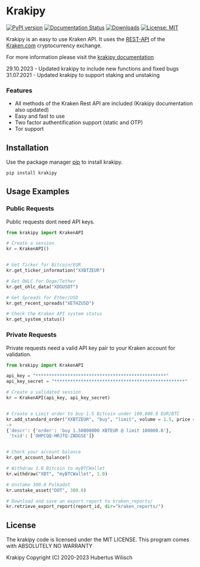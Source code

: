 # Krakipy

[![PyPI version](https://badge.fury.io/py/krakipy.svg)](https://badge.fury.io/py/krakipy)
[![Documentation Status](https://readthedocs.org/projects/krakipy/badge/?version=latest)](https://krakipy.readthedocs.io/en/latest/?badge=latest)
[![Downloads](https://pepy.tech/badge/krakipy)](https://pepy.tech/project/krakipy)
[![License: MIT](https://img.shields.io/badge/License-MIT-yellow.svg)](https://github.com/Aionoso/Krakipy/blob/master/LICENSE)

Krakipy is an easy to use Kraken API.
It uses the [REST-API](https://docs.kraken.com/rest/#section/General-Usage) of the [Kraken.com](https://www.kraken.com) cryptocurrency exchange.

For more information please visit the [krakipy documentation](https://krakipy.readthedocs.io/en/latest/)

29.10.2023 - Updated krakipy to include new functions and fixed bugs
31.07.2021 - Updated krakipy to support staking and unstaking


### Features
- All methods of the Kraken Rest API are included (Krakipy documentation also updated)
- Easy and fast to use
- Two factor authentification support (static and OTP)
- Tor support

## Installation

Use the package manager [pip](https://pip.pypa.io/en/stable/) to install krakipy.

```bash
pip install krakipy
```

## Usage Examples

### Public Requests

Public requests dont need API keys.

```python
from krakipy import KrakenAPI

# Create a session
kr = KrakenAPI()


# Get Ticker for Bitcoin/EUR
kr.get_ticker_information("XXBTZEUR")

# Get OHLC for Doge/Tether
kr.get_ohlc_data("XDGUSDT")

# Get Spreads for Ether/USD
kr.get_recent_spreads("XETHZUSD")

# Check the Kraken API system status
kr.get_system_status()
```

### Private Requests

Private requests need a valid API key pair to your Kraken account for validation.

```python
from krakipy import KrakenAPI

api_key = "*************************************************"
api_key_secret = "*************************************************"

# Create a validated session
kr = KrakenAPI(api_key, api_key_secret)


# Create a Limit order to buy 1.5 Bitcoin under 100,000.0 EUR/BTC
kr.add_standard_order("XXBTZEUR", "buy", "limit", volume = 1.5, price = 100000.0)
->
{'descr': {'order': 'buy 1.50000000 XBTEUR @ limit 100000.0'},
 'txid': ['OHPCQQ-HRJTQ-ZBDGSE']}


# Check your account balance
kr.get_account_balance()

# Withdraw 1.0 Bitcoin to myBTCWallet
kr.withdraw("XBT", "myBTCWallet", 1.0)

# Unstake 300.0 Polkadot
kr.unstake_asset("DOT", 300.0)

# Download and save an export report to kraken_reports/
kr.retrieve_export_report(report_id, dir="kraken_reports/")
```

## License

The krakipy code is licensed under the MIT LICENSE.
This program comes with ABSOLUTELY NO WARRANTY

Krakipy Copyright (C) 2020-2023  Hubertus Wilisch
